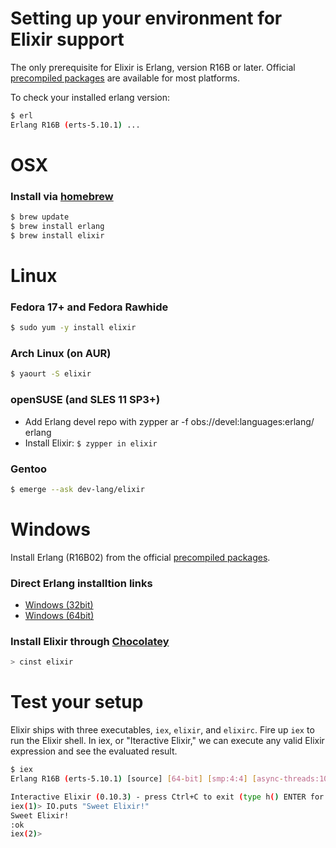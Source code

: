 # Setting up your environment for Elixir support

The only prerequisite for Elixir is Erlang, version R16B or later. Official [precompiled packages](https://www.erlang-solutions.com/downloads/download-erlang-otp)
are available for most platforms.

To check your installed erlang version:

```bash
$ erl
Erlang R16B (erts-5.10.1) ...
```


# OSX

### Install via [homebrew](http://brew.sh/)

```bash
$ brew update
$ brew install erlang
$ brew install elixir
```


# Linux

### Fedora 17+ and Fedora Rawhide

```bash
$ sudo yum -y install elixir
```

### Arch Linux (on AUR)

```bash
$ yaourt -S elixir
```

### openSUSE (and SLES 11 SP3+)

  - Add Erlang devel repo with zypper ar -f obs://devel:languages:erlang/ erlang
  - Install Elixir: `$ zypper in elixir`

### Gentoo

```bash
$ emerge --ask dev-lang/elixir
```

# Windows

Install Erlang (R16B02) from the official [precompiled packages](https://www.erlang-solutions.com/downloads/download-erlang-otp).

### Direct Erlang installtion links
  - [Windows (32bit)](http://packages.erlang-solutions.com/erlang/esl-erlang/FLAVOUR_1_general/esl-erlang_16.b.2-1~windows_i386.exe)
  - [Windows (64bit)](http://packages.erlang-solutions.com/erlang/esl-erlang/FLAVOUR_1_general/esl-erlang_16.b.2-1~windows_amd64.exe)

### Install Elixir through [Chocolatey](http://chocolatey.org/)

```bash
> cinst elixir
```

# Test your setup

Elixir ships with three executables, `iex`, `elixir`, and `elixirc`.
Fire up `iex` to run the Elixir shell. In iex, or "Iteractive Elixir," we can
execute any valid Elixir expression and see the evaluated result.

```bash
$ iex
Erlang R16B (erts-5.10.1) [source] [64-bit] [smp:4:4] [async-threads:10] [hipe] [kernel-poll:false] [dtrace]

Interactive Elixir (0.10.3) - press Ctrl+C to exit (type h() ENTER for help)
iex(1)> IO.puts "Sweet Elixir!"
Sweet Elixir!
:ok
iex(2)>
```


